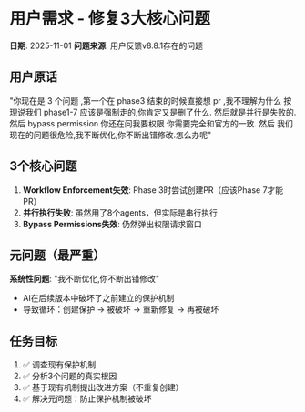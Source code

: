 # 用户需求 - 修复3大核心问题

**日期**: 2025-11-01
**问题来源**: 用户反馈v8.8.1存在的问题

## 用户原话

"你现在是 3 个问题 ,第一个在 phase3 结束的时候直接想 pr ,我不理解为什么 按理说我们 phase1-7 应该是强制走的,你肯定又是删了什么.
然后就是并行是失败的.
然后 bypass permission 你还在问我要权限 你需要完全和官方的一致.
然后 我们现在的问题很危险,我不断优化,你不断出错修改.怎么办呢"

## 3个核心问题

1. **Workflow Enforcement失效**: Phase 3时尝试创建PR（应该Phase 7才能PR）
2. **并行执行失败**: 虽然用了8个agents，但实际是串行执行
3. **Bypass Permissions失效**: 仍然弹出权限请求窗口

## 元问题（最严重）

**系统性问题**: "我不断优化,你不断出错修改" 
- AI在后续版本中破坏了之前建立的保护机制
- 导致循环：创建保护 → 被破坏 → 重新修复 → 再被破坏

## 任务目标

1. ✅ 调查现有保护机制
2. ✅ 分析3个问题的真实根因
3. ✅ 基于现有机制提出改进方案（不重复创建）
4. ✅ 解决元问题：防止保护机制被破坏
